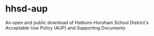 # hhsd-aup
An open and public download of Hatboro-Horsham School District's Acceptable Use Policy (AUP) and Supporting Documents
